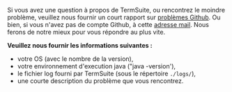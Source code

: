 Si vous avez une question à propos de TermSuite, ou rencontrez le moindre problème, veuillez nous fournir un court rapport sur [problèmes Github]({{site.github}}/issues). 
Ou bien, si vous n'avez pas de compte Github, à cette [adresse mail](/contact). Nous ferons de notre mieux pour vous répondre au plus vite. 

**Veuillez nous fournir les informations suivantes :**
- votre OS (avec le nombre de la version),
- votre environnement d'execution java ("java -version'), 
- le fichier log fourni par TermSuite (sous le répertoire `./logs/`),
- une courte description du problème que vous rencontrez.
